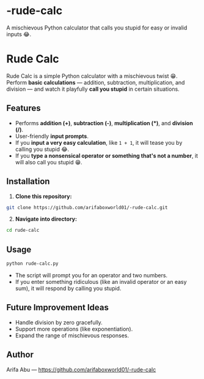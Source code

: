 # -rude-calc
A mischievous Python calculator that calls you stupid for easy or invalid inputs 😂.


# Rude Calc

Rude Calc is a simple Python calculator with a mischievous twist 😁.  
Perform **basic calculations** — addition, subtraction, multiplication, and division — and watch it playfully **call you stupid** in certain situations.

## Features

- Performs **addition (+)**, **subtraction (-)**, **multiplication (*)**, and **division (/)**.
- User-friendly **input prompts**.
- If you **input a very easy calculation**, like `1 + 1`, it will tease you by calling you stupid 😂.
- If you **type a nonsensical operator or something that's not a number**, it will also call you stupid 😁.

## Installation

1. **Clone this repository:**

```bash
git clone https://github.com/arifaboxworld01/-rude-calc.git
```

2. **Navigate into directory:**

```bash
cd rude-calc
```

## Usage

```bash
python rude-calc.py
```

- The script will prompt you for an operator and two numbers.
- If you enter something ridiculous (like an invalid operator or an easy sum), it will respond by calling you stupid.

## Future Improvement Ideas

- Handle division by zero gracefully.
- Support more operations (like exponentiation).
- Expand the range of mischievous responses.

## Author

Arifa Abu — https://github.com/arifaboxworld01/-rude-calc
